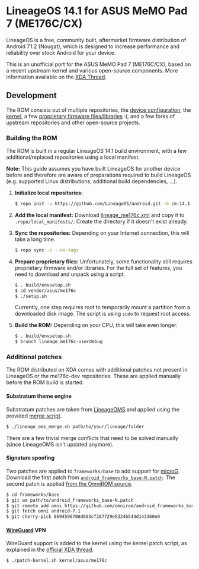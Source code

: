 # LineageOS 14.1 for ASUS MeMO Pad 7 (ME176C/CX)
LineageOS is a free, community built, aftermarket firmware distribution of Android 7.1.2 (Nougat),
which is designed to increase performance and reliability over stock Android for your device.

This is an unofficial port for the ASUS MeMO Pad 7 (ME176C/CX), based on a recent upstream kernel
and various open-source components. More information available on the [XDA Thread](
https://forum.xda-developers.com/memo-pad-7/orig-development/rom-unofficial-lineageos-14-1-asus-memo-t3633341).

## Development
The ROM consists out of multiple repositories, the [device configuration](https://github.com/me176c-dev/android_device_asus_me176c),
the [kernel](https://github.com/me176c-dev/android_kernel_asus_me176c), a few [proprietary firmware files/libraries](
https://github.com/me176c-dev/android_vendor_asus_me176c) :(, and a few forks of upstream repositories and other open-source
projects.

### Building the ROM
The ROM is built in a regular LineageOS 14.1 build environment, with a few additional/replaced repositories using a
local manifest.

**Note:** This guide assumes you have built LineageOS for another device before and therefore are aware of
preparations required to build LineageOS (e.g. supported Linux distributions, additional build dependencies, ...).

1. **Initialize local repositories:**

    ```bash
    $ repo init -u https://github.com/LineageOS/android.git -b cm-14.1
    ```

2. **Add the local manifest:** Download [lineage_me176c.xml](lineage_me176c.xml) and copy it to `.repo/local_manifests/`.
   Create the directory if it doesn't exist already.

3. **Sync the repositories:** Depending on your Internet connection, this will take a long time.

    ```bash
    $ repo sync -c --no-tags
    ```

4. **Prepare proprietary files:** Unfortunately, some functionality still requires proprietary firmware and/or libraries.
For the full set of features, you need to download and unpack using a script.

    ```bash
    $ . build/envsetup.sh
    $ cd vendor/asus/me176c
    $ ./setup.sh
    ```

   Currently, one step requires root to temporarily mount a partition from a downloaded disk image. The script is using
`sudo` to request root access.

5. **Build the ROM:** Depending on your CPU, this will take even longer.

    ```bash
    $ . build/envsetup.sh
    $ brunch lineage_me176c-userdebug
    ```

### Additional patches
The ROM distributed on XDA comes with additional patches not present in LineageOS or the me176c-dev repositories.
These are applied manually before the ROM build is started.

#### Substratum theme engine
Substratum patches are taken from [LineageOMS](https://forum.xda-developers.com/apps/substratum/reference-lineageos-substratum-support-t3580276)
and applied using the provided [merge script](https://github.com/LineageOMS/merge_script).

```bash
$ ./lineage_oms_merge.sh path/to/your/lineage/folder
```

There are a few trivial merge conflicts that need to be solved manually (since LineageOMS isn't updated anymore).

#### Signature spoofing
Two patches are applied to `frameworks/base` to add support for [microG](https://microg.org). Download the first patch from
[`android_frameworks_base-N.patch`](https://github.com/microg/android_packages_apps_GmsCore/blob/master/patches/android_frameworks_base-N.patch).
The second patch is applied [from the OmniROM source](https://github.com/omnirom/android_frameworks_base/commit/8694596700d803cf287729e5324b544d143360e0).

```bash
$ cd frameworks/base
$ git am path/to/android_frameworks_base-N.patch
$ git remote add omni https://github.com/omnirom/android_frameworks_base.git
$ git fetch omni android-7.1
$ git cherry-pick 8694596700d803cf287729e5324b544d143360e0
```

#### [WireGuard](https://www.wireguard.com) VPN
WireGuard support is added to the kernel using the kernel patch script, as explained in the [official XDA thread](
https://forum.xda-developers.com/android/development/wireguard-rom-integration-t3711635).

```bash
$ ./patch-kernel.sh kernel/asus/me176c
```
